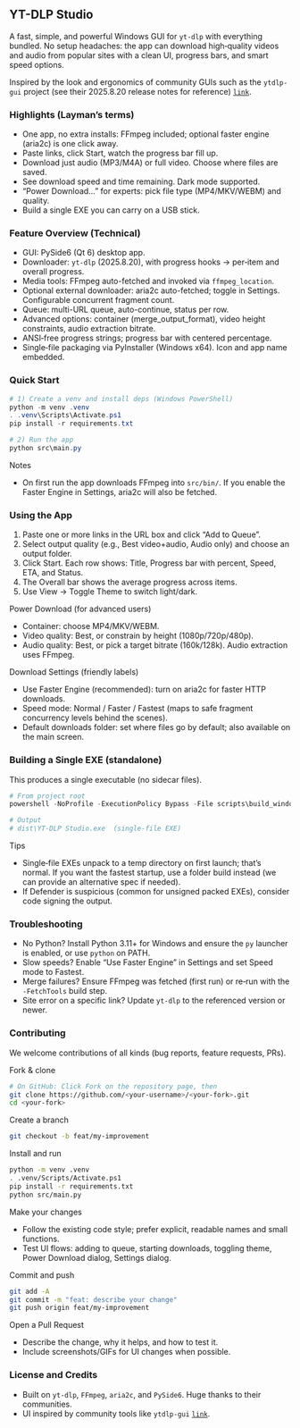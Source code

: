 ## YT-DLP Studio

A fast, simple, and powerful Windows GUI for `yt-dlp` with everything bundled. No setup headaches: the app can download high‑quality videos and audio from popular sites with a clean UI, progress bars, and smart speed options.

Inspired by the look and ergonomics of community GUIs such as the `ytdlp-gui` project (see their 2025.8.20 release notes for reference) [`link`](https://github.com/aliencaocao/ytdlp-gui/releases/tag/2025.8.20).

### Highlights (Layman’s terms)

- One app, no extra installs: FFmpeg included; optional faster engine (aria2c) is one click away.
- Paste links, click Start, watch the progress bar fill up.
- Download just audio (MP3/M4A) or full video. Choose where files are saved.
- See download speed and time remaining. Dark mode supported.
- “Power Download…” for experts: pick file type (MP4/MKV/WEBM) and quality.
- Build a single EXE you can carry on a USB stick.

### Feature Overview (Technical)

- GUI: PySide6 (Qt 6) desktop app.
- Downloader: `yt-dlp` (2025.8.20), with progress hooks → per‑item and overall progress.
- Media tools: FFmpeg auto-fetched and invoked via `ffmpeg_location`.
- Optional external downloader: aria2c auto-fetched; toggle in Settings. Configurable concurrent fragment count.
- Queue: multi-URL queue, auto-continue, status per row.
- Advanced options: container (merge_output_format), video height constraints, audio extraction bitrate.
- ANSI‑free progress strings; progress bar with centered percentage.
- Single‑file packaging via PyInstaller (Windows x64). Icon and app name embedded.

### Quick Start

```powershell
# 1) Create a venv and install deps (Windows PowerShell)
python -m venv .venv
. .venv\Scripts\Activate.ps1
pip install -r requirements.txt

# 2) Run the app
python src\main.py
```

Notes
- On first run the app downloads FFmpeg into `src/bin/`. If you enable the Faster Engine in Settings, aria2c will also be fetched.

### Using the App

1) Paste one or more links in the URL box and click “Add to Queue”.
2) Select output quality (e.g., Best video+audio, Audio only) and choose an output folder.
3) Click Start. Each row shows: Title, Progress bar with percent, Speed, ETA, and Status.
4) The Overall bar shows the average progress across items.
5) Use View → Toggle Theme to switch light/dark.

Power Download (for advanced users)
- Container: choose MP4/MKV/WEBM.
- Video quality: Best, or constrain by height (1080p/720p/480p).
- Audio quality: Best, or pick a target bitrate (160k/128k). Audio extraction uses FFmpeg.

Download Settings (friendly labels)
- Use Faster Engine (recommended): turn on aria2c for faster HTTP downloads.
- Speed mode: Normal / Faster / Fastest (maps to safe fragment concurrency levels behind the scenes).
- Default downloads folder: set where files go by default; also available on the main screen.

### Building a Single EXE (standalone)

This produces a single executable (no sidecar files).

```powershell
# From project root
powershell -NoProfile -ExecutionPolicy Bypass -File scripts\build_windows.ps1 -FetchTools

# Output
# dist\YT-DLP Studio.exe  (single-file EXE)
```

Tips
- Single‑file EXEs unpack to a temp directory on first launch; that’s normal. If you want the fastest startup, use a folder build instead (we can provide an alternative spec if needed).
- If Defender is suspicious (common for unsigned packed EXEs), consider code signing the output.

### Troubleshooting

- No Python? Install Python 3.11+ for Windows and ensure the `py` launcher is enabled, or use `python` on PATH.
- Slow speeds? Enable “Use Faster Engine” in Settings and set Speed mode to Fastest.
- Merge failures? Ensure FFmpeg was fetched (first run) or re‑run with the `-FetchTools` build step.
- Site error on a specific link? Update `yt-dlp` to the referenced version or newer.

### Contributing

We welcome contributions of all kinds (bug reports, feature requests, PRs).

Fork & clone
```bash
# On GitHub: Click Fork on the repository page, then
git clone https://github.com/<your-username>/<your-fork>.git
cd <your-fork>
```

Create a branch
```bash
git checkout -b feat/my-improvement
```

Install and run
```bash
python -m venv .venv
. .venv/Scripts/Activate.ps1
pip install -r requirements.txt
python src/main.py
```

Make your changes
- Follow the existing code style; prefer explicit, readable names and small functions.
- Test UI flows: adding to queue, starting downloads, toggling theme, Power Download dialog, Settings dialog.

Commit and push
```bash
git add -A
git commit -m "feat: describe your change"
git push origin feat/my-improvement
```

Open a Pull Request
- Describe the change, why it helps, and how to test it.
- Include screenshots/GIFs for UI changes when possible.

### License and Credits

- Built on `yt-dlp`, `FFmpeg`, `aria2c`, and `PySide6`. Huge thanks to their communities.
- UI inspired by community tools like `ytdlp-gui` [`link`](https://github.com/aliencaocao/ytdlp-gui/releases/tag/2025.8.20).
